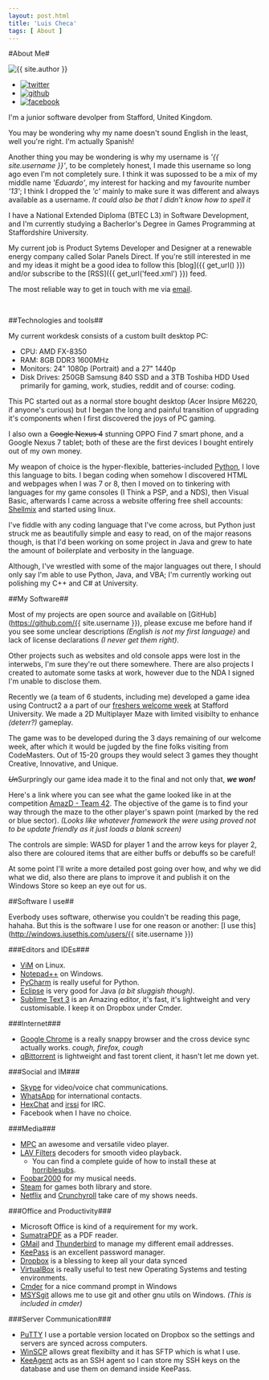 ```yaml
---
layout: post.html
title: 'Luis Checa'
tags: [ About ]
---
```

#About Me#
<div class='lside' id='social'>
<img alt='{{ site.author }}' src='{{ get_asset('images/me.png') }}'>
<ul id='social'><li><a href='https://twitter.com/{{ site.username }}'><img alt='twitter' src='{{ get_asset('images/twitter_32.png') }}'></a></li><li><a href='https://github.com/{{ site.username }}'><img alt='github' src='{{ get_asset('images/github_32.png') }}'></a></li><li><a href='https://facebook.com/{{ site.username }}'><img alt='facebook' src='{{ get_asset('images/facebook_32.png')}}'></a></li></ul>
</div>
I'm a junior software devolper from Stafford, United Kingdom.

You may be wondering why my name doesn't sound English in the least, well you're right. I'm actually Spanish!

Another thing you may be wondering is why my username is *'{{ site.username }}'*, to be completely honest, I made this username so long ago even I'm not completely sure. I think it was supossed to be a mix of my middle name *'Eduardo'*, my interest for hacking and my favourite number *'13'*; I think I dropped the *'c'* mainly to make sure it was different and always available as a username. *It could also be that I didn't know how to spell it*

I have a National Extended Diploma (BTEC L3) in Software Development, and I'm currently studying a Bacherlor's Degree in Games Programming at Staffordshire University.

My current job is Product Sytems Developer and Designer at a renewable energy company called Solar Panels Direct.
If you're still interested in me and my ideas it might be a good idea to follow this [blog]({{ get_url() }}) and/or subscribe to the [RSS]({{ get_url('feed.xml') }}) feed.

The most reliable way to get in touch with me via [email](mailto:luischeca@mail.com).

<p>&nbsp;</p>

##Technologies and tools##

My current workdesk consists of a custom built desktop PC:

- CPU: AMD FX-8350
- RAM: 8GB DDR3 1600MHz
- Monitors: 24" 1080p (Portrait) and a 27" 1440p
- Disk Drives: 250GB Samsung 840 SSD and a 3TB Toshiba HDD
  Used primarily for gaming, work, studies, reddit and of course: coding.

This PC started out as a normal store bought desktop (Acer Insipre M6220, if anyone's curious) but I began the long and painful transition of upgrading it's components when I first discovered the joys of PC gaming.

I also own a ~~Google Nexus 4~~ stunning OPPO Find 7 smart phone, and a Google Nexus 7 tablet; both of these are the first devices I bought entirely out of my own money.

My weapon of choice is the hyper-flexible, batteries-included [Python](http://python.org), I love this language to bits.
I began coding when somehow I discovered HTML and webpages when I was 7 or 8, then I moved on to tinkering with languages for my game consoles (I Think a PSP, and a NDS), then Visual Basic, afterwards I came across a website offering free shell accounts: [Shellmix](http://shellmix.com) and started using linux.

I've fiddle with any coding language that I've come across, but Python just struck me as beautifully simple and easy to read, on of the major reasons though, is that I'd been working on some project in Java and grew to hate the amount of boilerplate and verbosity in the language.

Although, I've wrestled with some of the major languages out there, I should only say I'm able to use Python, Java, and VBA; I'm currently working out polishing my C++ and C# at University.

##My Software##

Most of my projects are open source and available on [GitHub](https://github.com/{{ site.username }}), please excuse me before hand if you see some unclear descriptions *(English is not my first language)* and lack of license declarations *(I never get them right)*.

Other projects such as websites and old console apps were lost in the interwebs, I'm sure they're out there somewhere. There are also projects I created to automate some tasks at work, however due to the NDA I signed I'm unable to disclose them.

Recently we (a team of 6 students, including me) developed a game idea using Contruct2 a a part of our [freshers welcome week](http://www.fcet.staffs.ac.uk/pfb1/welcomeweek/2013/) at Stafford University. We made a 2D Multiplayer Maze with limited visibilty to enhance *(deterr?)* gameplay.

The game was to be developed during the 3 days remaining of our welcome week, after which it would be jugded by the fine folks visiting from CodeMasters. Out of 15-20 groups they would select 3 games they thought Creative, Innovative, and Unique.

~~*Un*~~Surpringly our game idea made it to the final and not only that, ***we won!***

Here's a link where you can see what the game looked like in at the competition [AmazD - Team 42](http://www.fcet.staffs.ac.uk/pfb1/welcomeweek/2013/games/42/). The objective of the game is to find your way through the maze to the other player's spawn point (marked by the red or blue sector).
*(Looks like whatever framework the were using proved not to be update friendly as it just loads a blank screen)*

The controls are simple: WASD for player 1 and the arrow keys for player 2, also there are coloured items that are either buffs or debuffs so be careful!

At some point I'll write a more detailed post going over how, and why we did what we did, also there are plans to improve it and publish it on the Windows Store so keep an eye out for us.

##Software I use##

Everbody uses software, otherwise you couldn't be reading this page, hahaha. But this is the software I use for one reason or another: [I use this](http://windows.iusethis.com/users/{{ site.username }})

###Editors and IDEs###

  - [ViM](http://vim.org) on Linux.
  - [Notepad++](http://notepad-plus-plus.org/) on Windows.
  - [PyCharm](http://www.jetbrains.com/pycharm/) is really useful for Python.
  - [Eclipse](http://www.eclipse.org/downloads/) is very good for Java *(a bit sluggish though)*.
  - [Sublime Text 3](http://sublimetext.com) is an Amazing editor, it's fast, it's lightweight and very customisable. I keep it on Dropbox under Cmder.

###Internet###

  - [Google Chrome](http://google.com/chrome) is a really snappy browser and the cross device sync actually works. *cough, firefox, cough*
  - [qBittorrent](http://www.qbittorrent.org) is lightweight and fast torent client, it hasn't let me down yet.

###Social and IM###

  - [Skype](http://www.skype.com) for video/voice chat communications.
  - [WhatsApp](http://whatsapp.com) for international contacts.
  - [HexChat](http://hexchat.github.com) and [irssi](http://www.irssi.org) for IRC.
  - Facebook when I have no choice.

###Media###

  - [MPC](http://mpc-hc.org) an awesome and versatile video player.
  - [LAV Filters](http://code.google.com/p/lavfilters/) decoders for smooth video playback.
    - You can find a complete guide of how to install these at [horriblesubs](http://horriblesubs.info/playback-guide).
  - [Foobar2000](http://www.foobar2000.org) for my musical needs.
  - [Steam](http:/store.steampowered.com/about/) for games both library and store.
  - [Netflix](https://netflix.com) and [Crunchyroll](https://crunchyroll.co.uk) take care of my shows needs.

###Office and Productivity###

  - Microsoft Office is kind of a requirement for my work.
  - [SumatraPDF](http://blog.kowalczyk.info/software/sumatrapdf/) as a PDF reader.
  - [GMail](https://mail.google.com) and [Thunderbird](https://www.mozilla.org/en-GB/thunderbird/) to manage my different email addresses.
  - [KeePass](http://keepass.info) is an excellent password manager.
  - [Dropbox](https://www.dropbox.com) is a blessing to keep all your data synced
  - [VirtualBox](http://www.virtualbox.org) is really useful to test new Operating Systems and testing environments.
  - [Cmder](https://bliker.github.io/cmder/) for a nice command prompt in Windows
  - [MSYSgit](https://code.google.com/p/msysgit/) allows me to use git and other gnu utils on Windows. *(This is included in cmder)*

###Server Communication###

  - [PuTTY](http://www.chiark.greenend.org.uk/~sgtatham/putty/) I use a portable version located on Dropbox so the settings and servers are synced across computers.
  - [WinSCP](http://winscp.net) allows great flexibilty and it has SFTP which is what I use.
  - [KeeAgent](http://lechnology.com/KeeAgent) acts as an SSH agent so I can store my SSH keys on the database and use them on demand inside KeePass.
